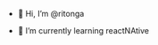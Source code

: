 - 👋 Hi, I’m @ritonga

- 🌱 I’m currently learning reactNAtive


<!---
ritongaID/ritongaID is a ✨ special ✨ repository because its `README.md` (this file) appears on your GitHub profile.
You can click the Preview link to take a look at your changes.
--->
